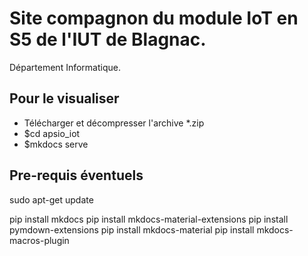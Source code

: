 # Site compagnon du module IoT en S5 de l'IUT de Blagnac. 
Département Informatique.

## Pour le visualiser

* Télécharger et décompresser l'archive *.zip
* $cd apsio_iot
* $mkdocs serve

## Pre-requis éventuels

sudo apt-get update

pip install mkdocs
pip install mkdocs-material-extensions
pip install pymdown-extensions
pip install mkdocs-material
pip install mkdocs-macros-plugin


